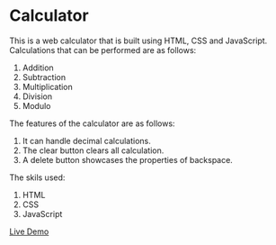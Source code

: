 # Calculator

This is a web calculator that is built using HTML, CSS and JavaScript. 
Calculations that can be performed are as follows:

1. Addition
2. Subtraction 
3. Multiplication
4. Division
5. Modulo

The features of the calculator are as follows:

1. It can handle decimal calculations.
2. The clear button clears all calculation.
3. A delete button showcases the properties of backspace.

The skils used:
1. HTML
2. CSS
3. JavaScript

[Live Demo](https://naseela99.github.io/Calculator/)

